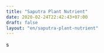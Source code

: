 ```yaml
---
title: "Saputra Plant Nutrient"
date: 2020-02-24T22:42:43+07:00
draft: false
layout: "en/saputra-plant-nutrient"
---
```

s